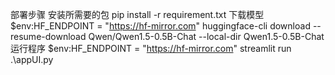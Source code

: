 
部署步骤
安装所需要的包
pip install -r requirement.txt
下载模型
$env:HF_ENDPOINT = "https://hf-mirror.com"
huggingface-cli download --resume-download Qwen/Qwen1.5-0.5B-Chat --local-dir Qwen1.5-0.5B-Chat
运行程序
$env:HF_ENDPOINT = "https://hf-mirror.com"
streamlit run .\appUI.py